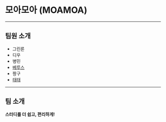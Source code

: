 # 모아모아 (MOAMOA)

---

## 팀원 소개

- 그린론
- 디우
- 병민
- [베루스](./verus.md)
- 짱구
- [태태](https://github.com/nan-noo/moamoa-git-flow/blob/feature/taetae/taetae.md)

---

## 팀 소개

**스터디를 더 쉽고, 편리하게!**

